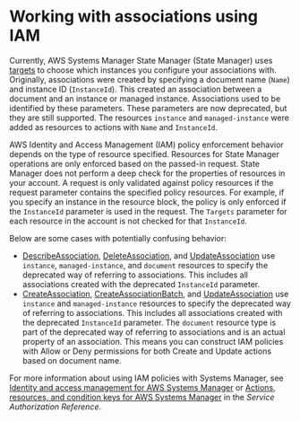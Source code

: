 # Working with associations using IAM<a name="systems-manager-state-manager-iam"></a>

Currently, AWS Systems Manager State Manager \(State Manager\) uses [targets](systems-manager-state-manager-targets-and-rate-controls.md#systems-manager-state-manager-targets-and-rate-controls-about-targets) to choose which instances you configure your associations with\. Originally, associations were created by specifying a document name \(`Name`\) and instance ID \(`InstanceId`\)\. This created an association between a document and an instance or managed instance\. Associations used to be identified by these parameters\. These parameters are now deprecated, but they are still supported\. The resources `instance` and `managed-instance` were added as resources to actions with `Name` and `InstanceId`\.

AWS Identity and Access Management \(IAM\) policy enforcement behavior depends on the type of resource specified\. Resources for State Manager operations are only enforced based on the passed\-in request\. State Manager does not perform a deep check for the properties of resources in your account\. A request is only validated against policy resources if the request parameter contains the specified policy resources\. For example, if you specify an instance in the resource block, the policy is only enforced if the `InstanceId` parameter is used in the request\. The `Targets` parameter for each resource in the account is not checked for that `InstanceId`\. 

Below are some cases with potentially confusing behavior:
+  [DescribeAssociation](https://docs.aws.amazon.com/systems-manager/latest/APIReference/API_DescribeActivations.html), [DeleteAssociation](https://docs.aws.amazon.com/systems-manager/latest/APIReference/API_DeleteAssociation.html), and [UpdateAssociation](https://docs.aws.amazon.com/systems-manager/latest/APIReference/API_UpdateAssociation.html) use `instance`, `managed-instance`, and `document` resources to specify the deprecated way of referring to associations\. This includes all associations created with the deprecated `InstanceId` parameter\.
+ [CreateAssociation](https://docs.aws.amazon.com/systems-manager/latest/APIReference/API_CreateAssociation.html), [CreateAssociationBatch](https://docs.aws.amazon.com/systems-manager/latest/APIReference/API_CreateAssociationBatch.html), and [UpdateAssociation](https://docs.aws.amazon.com/systems-manager/latest/APIReference/API_UpdateAssociation.html) use `instance` and `managed-instance` resources to specify the deprecated way of referring to associations\. This includes all associations created with the deprecated `InstanceId` parameter\. The `document` resource type is part of the deprecated way of referring to associations and is an actual property of an association\. This means you can construct IAM policies with Allow or Deny permissions for both Create and Update actions based on document name\.

For more information about using IAM policies with Systems Manager, see [Identity and access management for AWS Systems Manager](security-iam.md) or [Actions, resources, and condition keys for AWS Systems Manager](https://docs.aws.amazon.com/service-authorization/latest/reference/list_awssystemsmanager.html) in the *Service Authorization Reference*\.